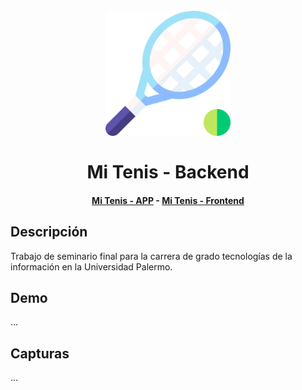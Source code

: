 <h1 align="center">
  <br>
  <img src="https://raw.githubusercontent.com/martinbobbio/app-mitenis/73cb1b9665b5cd04309b6ec6b4219b3d21a82099/src/assets/images/tenis.svg" width="200">
  <br><br>
  Mi Tenis - Backend
  <br>
</h1>
<h4 align="center">
  <a href="https://github.com/martinbobbio/app-mitenis">Mi Tenis - APP</a>
   - 
  <a href="https://github.com/martinbobbio/frontend-mitenis">Mi Tenis - Frontend</a>
</h4>


## Descripción
Trabajo de seminario final para la carrera de grado tecnologías de la información en la Universidad Palermo.

## Demo
...

## Capturas
...
